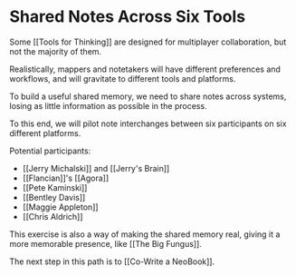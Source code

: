 # Shared Notes Across Six Tools

Some [[Tools for Thinking]] are designed for multiplayer collaboration, but not the majority of them. 

Realistically, mappers and notetakers will have different preferences and workflows, and will gravitate to different tools and platforms. 

To build a useful shared memory, we need to share notes across systems, losing as little information as possible in the process. 

To this end, we will pilot note interchanges between six participants on six different platforms. 

Potential participants: 

- [[Jerry Michalski]] and [[Jerry's Brain]]
- [[Flancian]]'s [[Agora]]
- [[Pete Kaminski]]
- [[Bentley Davis]]
- [[Maggie Appleton]]
- [[Chris Aldrich]]

This exercise is also a way of making the shared memory real, giving it a more memorable presence, like [[The Big Fungus]].

The next step in this path is to [[Co-Write a NeoBook]].

